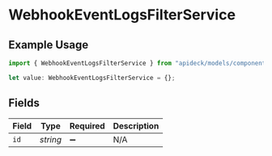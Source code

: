 # WebhookEventLogsFilterService

## Example Usage

```typescript
import { WebhookEventLogsFilterService } from "apideck/models/components";

let value: WebhookEventLogsFilterService = {};
```

## Fields

| Field              | Type               | Required           | Description        |
| ------------------ | ------------------ | ------------------ | ------------------ |
| `id`               | *string*           | :heavy_minus_sign: | N/A                |